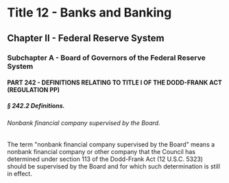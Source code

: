 
# Title 12 - Banks and Banking
## Chapter II - Federal Reserve System
### Subchapter A - Board of Governors of the Federal Reserve System
#### PART 242 - DEFINITIONS RELATING TO TITLE I OF THE DODD-FRANK ACT (REGULATION PP)
##### § 242.2 Definitions.
###### Nonbank financial company supervised by the Board.

The term "nonbank financial company supervised by the Board" means a nonbank financial company or other company that the Council has determined under section 113 of the Dodd-Frank Act (12 U.S.C. 5323) should be supervised by the Board and for which such determination is still in effect.
